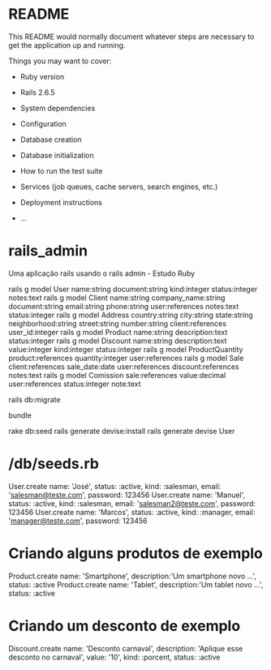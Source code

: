 # README

This README would normally document whatever steps are necessary to get the
application up and running.

Things you may want to cover:

* Ruby version

* Rails 2.6.5

* System dependencies

* Configuration

* Database creation

* Database initialization

* How to run the test suite

* Services (job queues, cache servers, search engines, etc.)

* Deployment instructions

* ...

# rails_admin
 Uma aplicação rails usando o rails admin - Estudo Ruby

rails g model User name:string document:string kind:integer status:integer notes:text
rails g model Client name:string company_name:string document:string email:string phone:string user:references notes:text status:integer
rails g model Address country:string city:string state:string neighborhood:string street:string number:string client:references user_id:integer
rails g model Product name:string description:text status:integer
rails g model Discount name:string description:text value:integer kind:integer status:integer
rails g model ProductQuantity product:references quantity:integer user:references
rails g model Sale client:references sale_date:date user:references discount:references notes:text
rails g model Comission sale:references value:decimal user:references status:integer note:text

rails db:migrate

bundle

rake db:seed
rails generate devise:install
rails generate devise User

# /db/seeds.rb
 
User.create name: 'José', status: :active, kind: :salesman, email: 'salesman@teste.com', password: 123456
User.create name: 'Manuel', status: :active, kind: :salesman, email: 'salesman2@teste.com', password: 123456
User.create name: 'Marcos', status: :active, kind: :manager, email: 'manager@teste.com', password: 123456
 
# Criando alguns produtos de exemplo
Product.create name: 'Smartphone', description:'Um smartphone novo ...', status: :active
Product.create name: 'Tablet', description:'Um tablet novo ...', status: :active
 
# Criando um desconto de exemplo
Discount.create name: 'Desconto carnaval', description: 'Aplique esse desconto no carnaval', value: '10', kind: :porcent, status: :active